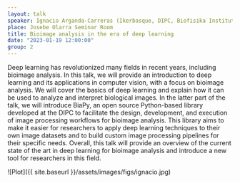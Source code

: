 ```yaml
---
layout: talk
speaker: Ignacio Arganda-Carreras (Ikerbasque, DIPC, Biofisika Institute)
place: Josebe Olarra Seminar Room
title: Bioimage analysis in the era of deep learning
date: "2023-01-19 12:00:00"
group: 2  
---
```


Deep learning has revolutionized many fields in recent years, including bioimage analysis. In this talk, we will provide an introduction to deep learning and its applications in computer vision, with a focus on bioimage analysis. We will cover the basics of deep learning and explain how it can be used to analyze and interpret biological images. In the latter part of the talk, we will introduce BiaPy, an open source Python-based library developed at the DIPC to facilitate the design, development, and execution of image processing workflows for bioimage analysis. This library aims to make it easier for researchers to apply deep learning techniques to their own image datasets and to build custom image processing pipelines for their specific needs. Overall, this talk will provide an overview of the current state of the art in deep learning for bioimage analysis and introduce a new tool for researchers in this field.


![Plot]({{ site.baseurl }}/assets/images/figs/ignacio.jpg)
